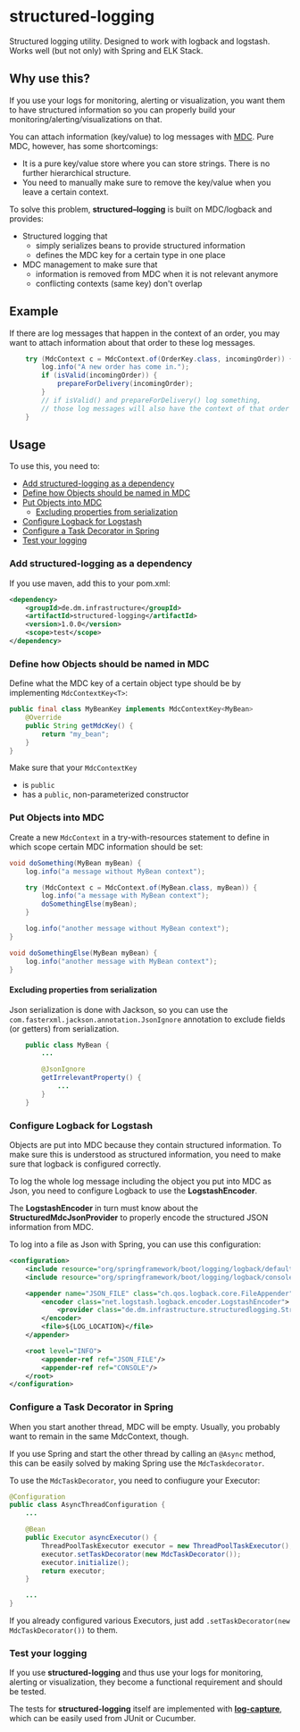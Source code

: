 # structured-logging

Structured logging utility. Designed to work with logback and logstash. Works well (but not only) with Spring and ELK Stack.

## Why use this?

If you use your logs for monitoring, alerting or visualization, you want them to have structured information so you can properly build your monitoring/alerting/visualizations on that.

You can attach information (key/value) to log messages with [MDC](https://logback.qos.ch/manual/mdc.html). Pure MDC, however, has some shortcomings:

* It is a pure key/value store where you can store strings. There is no further hierarchical structure.
* You need to manually make sure to remove the key/value when you leave a certain context.

To solve this problem, **structured–logging** is built on MDC/logback and provides:

* Structured logging that
  * simply serializes beans to provide structured information
  * defines the MDC key for a certain type in one place
* MDC management to make sure that
  * information is removed from MDC when it is not relevant anymore
  * conflicting contexts (same key) don't overlap

## Example

If there are log messages that happen in the context of an order, you may want to attach information about that order to these log messages.

```java
    try (MdcContext c = MdcContext.of(OrderKey.class, incomingOrder)) {
        log.info("A new order has come in.");
        if (isValid(incomingOrder)) {
            prepareForDelivery(incomingOrder);
        }
        // if isValid() and prepareForDelivery() log something, 
        // those log messages will also have the context of that order
    }
```

## Usage

To use this, you need to:

 * [Add structured-logging as a dependency](#add-structured-logging-as-a-dependency)
 * [Define how Objects should be named in MDC](#Define-how-Objects-should-be-named-in-MDC)
 * [Put Objects into MDC](#Put-Objects-into-MDC)
    * [Excluding properties from serialization](#Excluding-properties-from-serialization)
 * [Configure Logback for Logstash](#Configure-Logback-for-Logstash)
 * [Configure a Task Decorator in Spring](#Configure-a-Task-Decorator-in-Spring)
 * [Test your logging](#Test-your-logging)

### Add structured-logging as a dependency

If you use maven, add this to your pom.xml:

```pom.xml
<dependency>
    <groupId>de.dm.infrastructure</groupId>
    <artifactId>structured-logging</artifactId>
    <version>1.0.0</version>
    <scope>test</scope>
</dependency>
```

### Define how Objects should be named in MDC

Define what the MDC key of a certain object type should be by implementing `MdcContextKey<T>`:

```java
public final class MyBeanKey implements MdcContextKey<MyBean> 
    @Override
    public String getMdcKey() {
        return "my_bean";
    }
}
```

Make sure that your `MdcContextKey`

* is `public`
* has a `public`, non-parameterized constructor

### Put Objects into MDC

Create a new `MdcContext` in a try-with-resources statement to define in which scope certain MDC information should be set:

```java
void doSomething(MyBean myBean) {
    log.info("a message without MyBean context");

    try (MdcContext c = MdcContext.of(MyBean.class, myBean)) {
        log.info("a message with MyBean context");
        doSomethingElse(myBean);
    }

    log.info("another message without MyBean context");
}

void doSomethingElse(MyBean myBean) {
    log.info("another message with MyBean context");
}
```

#### Excluding properties from serialization

Json serialization is done with Jackson, so you can use the `com.fasterxml.jackson.annotation.JsonIgnore` annotation to exclude fields (or getters) from serialization.

```java
    public class MyBean {
        ...

        @JsonIgnore
        getIrrelevantProperty() {
            ...
        }
    }
```

### Configure Logback for Logstash

Objects are put into MDC because they contain structured information. To make sure this is understood as structured information, you need to make sure that logback is configured correctly.

To log the whole log message including the object you put into MDC as Json, you need to configure Logback to use the **LogstashEncoder**.

The **LogstashEncoder** in turn must know about the **StructuredMdcJsonProvider** to properly encode the structured JSON information from MDC.

To log into a file as Json with Spring, you can use this configuration:

```xml
<configuration>
    <include resource="org/springframework/boot/logging/logback/defaults.xml"/>
    <include resource="org/springframework/boot/logging/logback/console-appender.xml"/>

    <appender name="JSON_FILE" class="ch.qos.logback.core.FileAppender">
        <encoder class="net.logstash.logback.encoder.LogstashEncoder">
            <provider class="de.dm.infrastructure.structuredlogging.StructuredMdcJsonProvider"/>
        </encoder>
        <file>${LOG_LOCATION}</file>
    </appender>

    <root level="INFO">
        <appender-ref ref="JSON_FILE"/>
        <appender-ref ref="CONSOLE"/>
    </root>
</configuration>

```

### Configure a Task Decorator in Spring

When you start another thread, MDC will be empty. Usually, you probably want to remain in the same MdcContext, though.

If you use Spring and start the other thread by calling an `@Async` method, this can be easily solved by making Spring use the `MdcTaskdecorator`.

To use the `MdcTaskDecorator`, you need to confiugure your Executor:

```java
@Configuration
public class AsyncThreadConfiguration {
    ...

    @Bean
    public Executor asyncExecutor() {
        ThreadPoolTaskExecutor executor = new ThreadPoolTaskExecutor();
        executor.setTaskDecorator(new MdcTaskDecorator());
        executor.initialize();
        return executor;
    }

    ...
}
```

If you already configured various Executors, just add `.setTaskDecorator(new MdcTaskDecorator())` to them.

### Test your logging

If you use **structured-logging** and thus use your logs for monitoring, alerting or visualization, they become a functional requirement and should be tested.

The tests for **structured-logging** itself are implemented with **[log-capture](https://github.com/dm-drogeriemarkt/log-capture)**, which can be easily used from JUnit or Cucumber.

